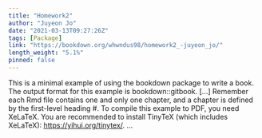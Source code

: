 ```yaml
---
title: "Homework2"
author: "Juyeon Jo"
date: "2021-03-13T09:27:26Z"
tags: [Package]
link: "https://bookdown.org/whwndus98/homework2_-juyeon_jo/"
length_weight: "5.1%"
pinned: false
---
```


This is a minimal example of using the bookdown package to write a book. The output format for this example is bookdown::gitbook. [...] Remember each Rmd file contains one and only one chapter, and a chapter is defined by the first-level heading #. To compile this example to PDF, you need XeLaTeX. You are recommended to install TinyTeX (which includes XeLaTeX): https://yihui.org/tinytex/. ...
